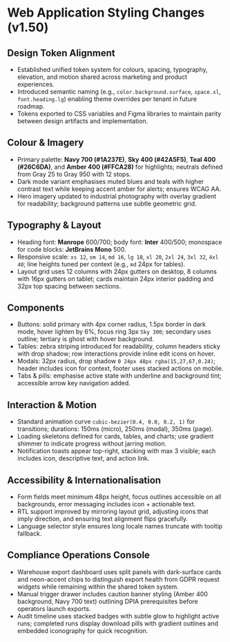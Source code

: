# Web Application Styling Changes (v1.50)

## Design Token Alignment
- Established unified token system for colours, spacing, typography, elevation, and motion shared across marketing and product experiences.
- Introduced semantic naming (e.g., `color.background.surface`, `space.xl`, `font.heading.lg`) enabling theme overrides per tenant in future roadmap.
- Tokens exported to CSS variables and Figma libraries to maintain parity between design artifacts and implementation.

## Colour & Imagery
- Primary palette: **Navy 700 (#1A237E)**, **Sky 400 (#42A5F5)**, **Teal 400 (#26C6DA)**, and **Amber 400 (#FFCA28)** for highlights; neutrals defined from Gray 25 to Gray 950 with 12 stops.
- Dark mode variant emphasises muted blues and teals with higher contrast text while keeping accent amber for alerts; ensures WCAG AA.
- Hero imagery updated to industrial photography with overlay gradient for readability; background patterns use subtle geometric grid.

## Typography & Layout
- Heading font: **Manrope** 600/700; body font: **Inter** 400/500; monospace for code blocks: **JetBrains Mono** 500.
- Responsive scale: `xs 12`, `sm 14`, `md 16`, `lg 18`, `xl 20`, `2xl 24`, `3xl 32`, `4xl 40`; line heights tuned per context (e.g., `md` 24px for tables).
- Layout grid uses 12 columns with 24px gutters on desktop, 8 columns with 16px gutters on tablet; cards maintain 24px interior padding and 32px top spacing between sections.

## Components
- Buttons: solid primary with 4px corner radius, 1.5px border in dark mode, hover lighten by 6%, focus ring 3px `Sky 300`; secondary uses outline; tertiary is ghost with hover background.
- Tables: zebra striping introduced for readability, column headers sticky with drop shadow; row interactions provide inline edit icons on hover.
- Modals: 32px radius, drop shadow `0 24px 48px rgba(15,27,67,0.24)`; header includes icon for context, footer uses stacked actions on mobile.
- Tabs & pills: emphasise active state with underline and background tint; accessible arrow key navigation added.

## Interaction & Motion
- Standard animation curve `cubic-bezier(0.4, 0.0, 0.2, 1)` for transitions; durations: 150ms (micro), 250ms (modal), 350ms (page).
- Loading skeletons defined for cards, tables, and charts; use gradient shimmer to indicate progress without jarring motion.
- Notification toasts appear top-right, stacking with max 3 visible; each includes icon, descriptive text, and action link.

## Accessibility & Internationalisation
- Form fields meet minimum 48px height, focus outlines accessible on all backgrounds, error messaging includes icon + actionable text.
- RTL support improved by mirroring layout grid, adjusting icons that imply direction, and ensuring text alignment flips gracefully.
- Language selector style ensures long locale names truncate with tooltip fallback.

## Compliance Operations Console
- Warehouse export dashboard uses split panels with dark-surface cards and neon-accent chips to distinguish export health from GDPR request widgets while remaining within the shared token system.
- Manual trigger drawer includes caution banner styling (Amber 400 background, Navy 700 text) outlining DPIA prerequisites before operators launch exports.
- Audit timeline uses stacked badges with subtle glow to highlight active runs; completed runs display download pills with gradient outlines and embedded iconography for quick recognition.
